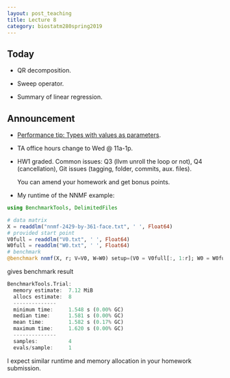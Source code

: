 ```yaml
---
layout: post_teaching
title: Lecture 8
category: biostatm280spring2019
---
```


## Today

* QR decomposition.

* Sweep operator.

* Summary of linear regression.

## Announcement

* [Performance tip: Types with values as parameters](https://docs.julialang.org/en/v1/manual/performance-tips/#Types-with-values-as-parameters-1).

* TA office hours change to Wed @ 11a-1p.

* HW1 graded. Common issues: Q3 (llvm unroll the loop or not), Q4 (cancellation), Git issues (tagging, folder, commits, aux. files).

	You can amend your homework and get bonus points.

* My runtime of the NNMF example:

```julia
using BenchmarkTools, DelimitedFiles

# data matrix
X = readdlm("nnmf-2429-by-361-face.txt", ' ', Float64)
# provided start point
V0full = readdlm("V0.txt", ' ', Float64)
W0full = readdlm("W0.txt", ' ', Float64)
# benchmark
@benchmark nnmf(X, r; V=V0, W=W0) setup=(V0 = V0full[:, 1:r]; W0 = W0full[1:r, :])
```
gives benchmark result

```julia
BenchmarkTools.Trial: 
  memory estimate:  7.12 MiB
  allocs estimate:  8
  --------------
  minimum time:     1.548 s (0.00% GC)
  median time:      1.581 s (0.00% GC)
  mean time:        1.582 s (0.17% GC)
  maximum time:     1.620 s (0.00% GC)
  --------------
  samples:          4
  evals/sample:     1
```
I expect similar runtime and memory allocation in your homework submission.